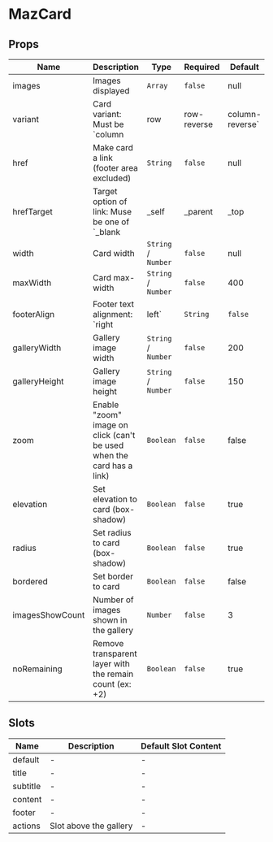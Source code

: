 # MazCard

## Props

<!-- @vuese:MazCard:props:start -->

| Name            | Description                                                                         | Type                | Required | Default |
| --------------- | ----------------------------------------------------------------------------------- | ------------------- | -------- | ------- |
| images          | Images displayed                                                                    | `Array`             | `false`  | null    |
| variant         | Card variant: Must be `column | row | row-reverse | column-reverse`                 | `String`            | `false`  | column  |
| href            | Make card a link (footer area excluded)                                             | `String`            | `false`  | null    |
| hrefTarget      | Target option of link: Muse be one of `_blank | _self | _parent | _top | framename` | `String`            | `false`  | \_self  |
| width           | Card width                                                                          | `String` / `Number` | `false`  | null    |
| maxWidth        | Card max-width                                                                      | `String` / `Number` | `false`  | 400     |
| footerAlign     | Footer text alignment: `right | left`                                               | `String`            | `false`  | right   |
| galleryWidth    | Gallery image width                                                                 | `String` / `Number` | `false`  | 200     |
| galleryHeight   | Gallery image height                                                                | `String` / `Number` | `false`  | 150     |
| zoom            | Enable "zoom" image on click (can't be used when the card has a link)               | `Boolean`           | `false`  | false   |
| elevation       | Set elevation to card (box-shadow)                                                  | `Boolean`           | `false`  | true    |
| radius          | Set radius to card (box-shadow)                                                     | `Boolean`           | `false`  | true    |
| bordered        | Set border to card                                                                  | `Boolean`           | `false`  | false   |
| imagesShowCount | Number of images shown in the gallery                                               | `Number`            | `false`  | 3       |
| noRemaining     | Remove transparent layer with the remain count (ex: +2)                             | `Boolean`           | `false`  | true    |

<!-- @vuese:MazCard:props:end -->

## Slots

<!-- @vuese:MazCard:slots:start -->

| Name     | Description            | Default Slot Content |
| -------- | ---------------------- | -------------------- |
| default  | -                      | -                    |
| title    | -                      | -                    |
| subtitle | -                      | -                    |
| content  | -                      | -                    |
| footer   | -                      | -                    |
| actions  | Slot above the gallery | -                    |

<!-- @vuese:MazCard:slots:end -->
